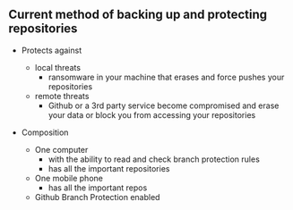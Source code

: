 ## Current method of backing up and protecting repositories

- Protects against
  - local threats
    - ransomware in your machine that erases and force pushes your repositories
  - remote threats
    - Github or a 3rd party service become compromised and erase your data or block you from accessing your repositories

- Composition
  - One computer
    - with the ability to read and check branch protection rules
    - has all the important repositories
  - One mobile phone
    - has all the important repos
  - Github Branch Protection enabled
